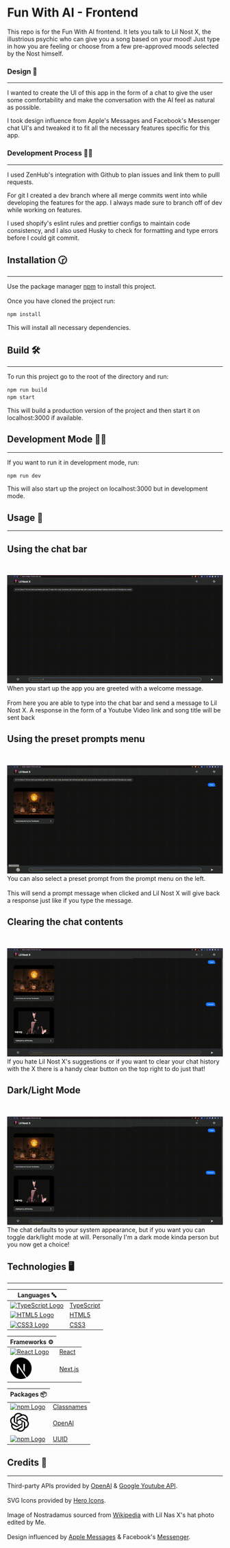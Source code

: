 # Fun With AI - Frontend

This repo is for the Fun With AI frontend.
It lets you talk to Lil Nost X, the illustrious psychic who can give you a song based on your mood! Just type in how you are feeling or choose from a few pre-approved moods selected by the Nost himself.

### Design 🎨

---

I wanted to create the UI of this app in the form of a chat to give the user some comfortability and make the conversation with the AI feel as natural as possible.

I took design influence from Apple's Messages and Facebook's Messenger chat UI's and tweaked it to fit all the necessary features specific for this app.

### Development Process 👨‍🏫

---

I used ZenHub's integration with Github to plan issues and link them to pulll requests.

For git I created a dev branch where all merge commits went into while developing the features for the app. I always made sure to branch off of dev while working on features.

I used shopify's eslint rules and prettier configs to maintain code consistency, and I also used Husky to check for formatting and type errors before I could git commit.

## Installation 🕝

---

Use the package manager <a href='https://docs.npmjs.com/downloading-and-installing-node-js-and-npm'>npm</a> to install this project.<br/>
<br/>
Once you have cloned the project run:

```bash
npm install
```

This will install all necessary dependencies.

## Build 🛠

---

To run this project go to the root of the directory and run:

```bash
npm run build
npm start
```

This will build a production version of the project and then start it on localhost:3000 if available.

## Development Mode 👨‍💻

---

If you want to run it in development mode, run:

```bash
npm run dev
```

This will also start up the project on localhost:3000 but in development mode.

## Usage 📝

---

## Using the chat bar

<br/>

![Typing Into Chat Bar - App Demo](README_Assets/TypeGuide.gif)
<br/>
When you start up the app you are greeted with a welcome message.
<br/>
<br/>
From here you are able to type into the chat bar and send a message to Lil Nost X. A response in the form of a Youtube Video link and song title will be sent back

## Using the preset prompts menu

<br/>

![Selecting a prompt from the prompt menu - App Demo](README_Assets/PromptGuide.gif)
<br/>
You can also select a preset prompt from the prompt menu on the left.
<br/>
<br/>
This will send a prompt message when clicked and Lil Nost X will give back a response just like if you type the message.

## Clearing the chat contents

<br/>

![Selecting a prompt from the prompt menu - App Demo](README_Assets/ClearGuide.gif)
<br/>
If you hate Lil Nost X's suggestions or if you want to clear your chat history with the X there is a handy clear button on the top right to do just that!

## Dark/Light Mode

<br/>

![Selecting a prompt from the prompt menu - App Demo](README_Assets/DarkLightGuide.gif)
<br/>
The chat defaults to your system appearance, but if you want you can toggle dark/light mode at will. Personally I'm a dark mode kinda person but you now get a choice!

## Technologies 🖥

---

<table>
    <thead>
        <tr>
            <th>Languages 🔤</th>
        </tr>
    </thead>
    <tbody>
        <tr>
            <td>
                <a href='https://www.typescriptlang.org/'>
                    <img src='https://raw.githubusercontent.com/yurijserrano/Github-Profile-Readme-Logos/f994c418a134b58c4aec11152f6a4a33fa89da26/programming%20languages/typescript.svg' alt='TypeScript Logo' width='50' />
                </a>
            </td>
            <td>
                <a href='https://www.typescriptlang.org/'>TypeScript</a>
            </td>
        </tr>
        <tr>
            <td>
                <a href='https://html.spec.whatwg.org/'>
                    <img src='https://raw.githubusercontent.com/yurijserrano/Github-Profile-Readme-Logos/f994c418a134b58c4aec11152f6a4a33fa89da26/others/html.svg' alt='HTML5 Logo' width='50' />
                </a>
            </td>
            <td>
                <a href='https://html.spec.whatwg.org/'>HTML5
                </a>
            </td>
        </tr>
        <tr>
            <td>
                <a href='https://www.w3.org/TR/CSS/#css'>
                <img src='https://raw.githubusercontent.com/yurijserrano/Github-Profile-Readme-Logos/f994c418a134b58c4aec11152f6a4a33fa89da26/others/css.svg' alt='CSS3 Logo' width='50' />
                </a>
            </td>
            <td>
                <a href='https://www.w3.org/TR/CSS/#css'>CSS3
                </a>
            </td>
        </tr>
    </tbody>
</table>

<table>
    <thead>
        <tr>
            <th>Frameworks ⚙️</th>
        </tr>
    </thead>
    <tbody>
        <tr>
            <td>
            <a href='https://reactjs.org/'>
                <img src='https://raw.githubusercontent.com/yurijserrano/Github-Profile-Readme-Logos/f994c418a134b58c4aec11152f6a4a33fa89da26/frameworks/react.svg' alt='React Logo' width='50' />
            </a>
            </td>
            <td>
                <a href='https://reactjs.org/'>React</a>
            </td>
        </tr>
        <tr>
            <td>
            <a href='https://nextjs.org/'>
                <img src='README_Assets/nextjs-icon-dark.svg' alt='Next.js Logo' width='50' />
            </a>
            </td>
            <td>
                <a href='https://nextjs.org/'>Next.js</a>
            </td>
        </tr>
    </tbody>
</table>

<table>
    <thead>
        <tr>
            <th>Packages 📦</th>
        </tr>
    </thead>
    <tbody>
        <tr>
            <td>
                <a href='https://www.npmjs.com/package/classnames'>
                    <img src='https://raw.githubusercontent.com/yurijserrano/Github-Profile-Readme-Logos/f994c418a134b58c4aec11152f6a4a33fa89da26/others/npm.svg' alt='npm Logo' width='50' />
                </a>
            </td>
            <td>
                <a href='https://www.npmjs.com/package/classnames'>Classnames</a>
            </td>
        </tr>
        <tr>
            <td>
            <a href='https://openai.com/'>
                <img src='README_Assets/OpenAI_Logo.svg' alt='Next.js Logo' width='50' />
            </a>
            </td>
            <td>
                <a href='https://openai.com/'>OpenAI</a>
            </td>
        </tr>
        <tr>
            <td>
            <a href='https://www.npmjs.com/package/uuid'>
                <img src='https://raw.githubusercontent.com/yurijserrano/Github-Profile-Readme-Logos/f994c418a134b58c4aec11152f6a4a33fa89da26/others/npm.svg' alt='npm Logo' width='50' />
            </a>
            </td>
            <td>
                <a href='https://www.npmjs.com/package/uuid'>UUID</a>
            </td>
        </tr>
    </tbody>
</table>

## Credits 📀

---

Third-party APIs provided by <a href='https://openai.com/api/'>OpenAI</a> & <a href='https://developers.google.com/youtube/v3'>Google Youtube API</a>.
<br/>
<br/>
SVG Icons provided by <a href='https://heroicons.com/'>Hero Icons</a>.
<br/>
<br/>
Image of Nostradamus sourced from <a href='https://upload.wikimedia.org/wikipedia/commons/c/c6/Nostradamus_by_Cesar.jpg'>Wikipedia</a> with Lil Nas X's hat photo edited by Me.
<br/>
<br/>
Design influenced by <a href='https://support.apple.com/messages'>Apple Messages</a> & Facebook's <a href='https://www.messenger.com/'>Messenger</a>.
<br/>
<br/>
